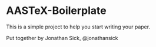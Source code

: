 # AASTeX-Boilerplate

This is a simple project to help you start writing your paper.

Put together by Jonathan Sick, @jonathansick
